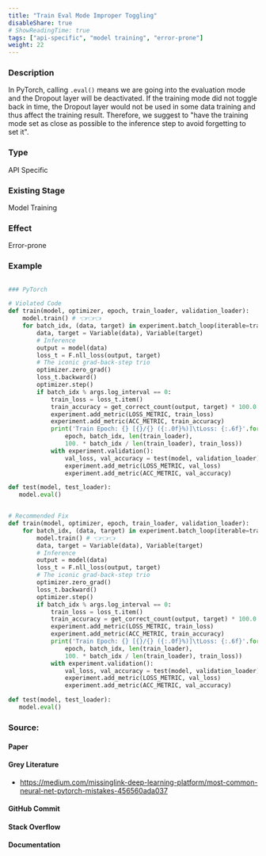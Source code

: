 ```yaml
---
title: "Train Eval Mode Improper Toggling"
disableShare: true
# ShowReadingTime: true
tags: ["api-specific", "model training", "error-prone"]
weight: 22
---
```


### Description

In PyTorch, calling `.eval()` means we are going into the evaluation mode and the Dropout layer will be deactivated. If the training mode did not toggle back in time, the Dropout layer would not be used in some data training and thus affect the training result. Therefore, we suggest to "have the training mode set as close as possible to the inference step to avoid forgetting to set it".

### Type

API Specific

### Existing Stage

Model Training

### Effect

Error-prone

### Example

```python

### PyTorch

# Violated Code
def train(model, optimizer, epoch, train_loader, validation_loader):
    model.train() # 👈👈👈
    for batch_idx, (data, target) in experiment.batch_loop(iterable=train_loader):
        data, target = Variable(data), Variable(target)
        # Inference
        output = model(data)
        loss_t = F.nll_loss(output, target)
        # The iconic grad-back-step trio
        optimizer.zero_grad()
        loss_t.backward()
        optimizer.step()
        if batch_idx % args.log_interval == 0:
            train_loss = loss_t.item()
            train_accuracy = get_correct_count(output, target) * 100.0 / len(target)
            experiment.add_metric(LOSS_METRIC, train_loss)
            experiment.add_metric(ACC_METRIC, train_accuracy)
            print('Train Epoch: {} [{}/{} ({:.0f}%)]\tLoss: {:.6f}'.format(
                epoch, batch_idx, len(train_loader),
                100. * batch_idx / len(train_loader), train_loss))
            with experiment.validation():
                val_loss, val_accuracy = test(model, validation_loader) # 👈👈👈
                experiment.add_metric(LOSS_METRIC, val_loss)
                experiment.add_metric(ACC_METRIC, val_accuracy)

def test(model, test_loader):
   model.eval()


# Recommended Fix
def train(model, optimizer, epoch, train_loader, validation_loader):
    for batch_idx, (data, target) in experiment.batch_loop(iterable=train_loader):
        model.train() # 👈👈👈
        data, target = Variable(data), Variable(target)
        # Inference
        output = model(data)
        loss_t = F.nll_loss(output, target)
        # The iconic grad-back-step trio
        optimizer.zero_grad()
        loss_t.backward()
        optimizer.step()
        if batch_idx % args.log_interval == 0:
            train_loss = loss_t.item()
            train_accuracy = get_correct_count(output, target) * 100.0 / len(target)
            experiment.add_metric(LOSS_METRIC, train_loss)
            experiment.add_metric(ACC_METRIC, train_accuracy)
            print('Train Epoch: {} [{}/{} ({:.0f}%)]\tLoss: {:.6f}'.format(
                epoch, batch_idx, len(train_loader),
                100. * batch_idx / len(train_loader), train_loss))
            with experiment.validation():
                val_loss, val_accuracy = test(model, validation_loader) # 👈👈👈
                experiment.add_metric(LOSS_METRIC, val_loss)
                experiment.add_metric(ACC_METRIC, val_accuracy)

def test(model, test_loader):
   model.eval()

```

### Source:

#### Paper 

#### Grey Literature
- https://medium.com/missinglink-deep-learning-platform/most-common-neural-net-pytorch-mistakes-456560ada037

#### GitHub Commit

#### Stack Overflow

#### Documentation

